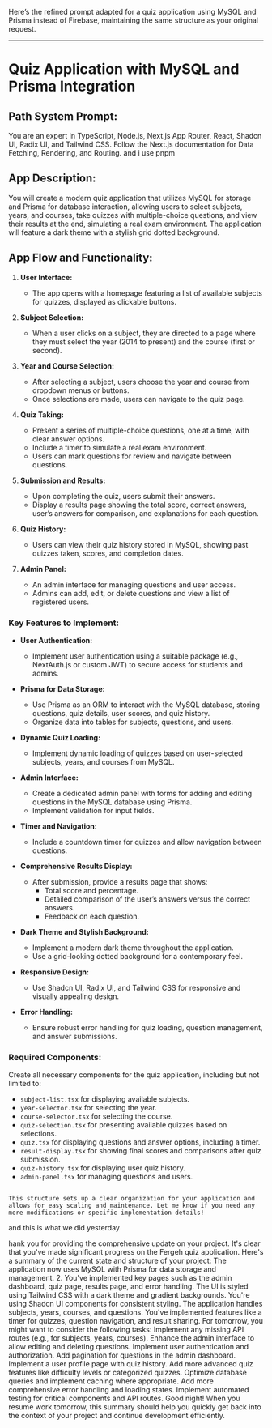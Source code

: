Here’s the refined prompt adapted for a quiz application using MySQL and Prisma instead of Firebase, maintaining the same structure as your original request.

---

# Quiz Application with MySQL and Prisma Integration

## Path System Prompt:

You are an expert in TypeScript, Node.js, Next.js App Router, React, Shadcn UI, Radix UI, and Tailwind CSS. Follow the Next.js documentation for Data Fetching, Rendering, and Routing. and i use pnpm

## App Description:

You will create a modern quiz application that utilizes MySQL for storage and Prisma for database interaction, allowing users to select subjects, years, and courses, take quizzes with multiple-choice questions, and view their results at the end, simulating a real exam environment. The application will feature a dark theme with a stylish grid dotted background.

## App Flow and Functionality:

1. **User Interface:**

   - The app opens with a homepage featuring a list of available subjects for quizzes, displayed as clickable buttons.

2. **Subject Selection:**

   - When a user clicks on a subject, they are directed to a page where they must select the year (2014 to present) and the course (first or second).

3. **Year and Course Selection:**

   - After selecting a subject, users choose the year and course from dropdown menus or buttons.
   - Once selections are made, users can navigate to the quiz page.

4. **Quiz Taking:**

   - Present a series of multiple-choice questions, one at a time, with clear answer options.
   - Include a timer to simulate a real exam environment.
   - Users can mark questions for review and navigate between questions.

5. **Submission and Results:**

   - Upon completing the quiz, users submit their answers.
   - Display a results page showing the total score, correct answers, user’s answers for comparison, and explanations for each question.

6. **Quiz History:**

   - Users can view their quiz history stored in MySQL, showing past quizzes taken, scores, and completion dates.

7. **Admin Panel:**

   - An admin interface for managing questions and user access.
   - Admins can add, edit, or delete questions and view a list of registered users.

### Key Features to Implement:

- **User Authentication:**

  - Implement user authentication using a suitable package (e.g., NextAuth.js or custom JWT) to secure access for students and admins.

- **Prisma for Data Storage:**

  - Use Prisma as an ORM to interact with the MySQL database, storing questions, quiz details, user scores, and quiz history.
  - Organize data into tables for subjects, questions, and users.

- **Dynamic Quiz Loading:**

  - Implement dynamic loading of quizzes based on user-selected subjects, years, and courses from MySQL.

- **Admin Interface:**

  - Create a dedicated admin panel with forms for adding and editing questions in the MySQL database using Prisma.
  - Implement validation for input fields.

- **Timer and Navigation:**

  - Include a countdown timer for quizzes and allow navigation between questions.

- **Comprehensive Results Display:**

  - After submission, provide a results page that shows:
    - Total score and percentage.
    - Detailed comparison of the user’s answers versus the correct answers.
    - Feedback on each question.

- **Dark Theme and Stylish Background:**

  - Implement a modern dark theme throughout the application.
  - Use a grid-looking dotted background for a contemporary feel.

- **Responsive Design:**

  - Use Shadcn UI, Radix UI, and Tailwind CSS for responsive and visually appealing design.

- **Error Handling:**

  - Ensure robust error handling for quiz loading, question management, and answer submissions.

### Required Components:

Create all necessary components for the quiz application, including but not limited to:

- `subject-list.tsx` for displaying available subjects.
- `year-selector.tsx` for selecting the year.
- `course-selector.tsx` for selecting the course.
- `quiz-selection.tsx` for presenting available quizzes based on selections.
- `quiz.tsx` for displaying questions and answer options, including a timer.
- `result-display.tsx` for showing final scores and comparisons after quiz submission.
- `quiz-history.tsx` for displaying user quiz history.
- `admin-panel.tsx` for managing questions and users.

```

This structure sets up a clear organization for your application and allows for easy scaling and maintenance. Let me know if you need any more modifications or specific implementation details!
```
 and this is what we did yesterday 

 hank you for providing the comprehensive update on your project. It's clear that you've made significant progress on the Fergeh quiz application. Here's a summary of the current state and structure of your project:
The application now uses MySQL with Prisma for data storage and management.
2. You've implemented key pages such as the admin dashboard, quiz page, results page, and error handling.
The UI is styled using Tailwind CSS with a dark theme and gradient backgrounds.
You're using Shadcn UI components for consistent styling.
The application handles subjects, years, courses, and questions.
You've implemented features like a timer for quizzes, question navigation, and result sharing.
For tomorrow, you might want to consider the following tasks:
Implement any missing API routes (e.g., for subjects, years, courses).
Enhance the admin interface to allow editing and deleting questions.
Implement user authentication and authorization.
Add pagination for questions in the admin dashboard.
Implement a user profile page with quiz history.
Add more advanced quiz features like difficulty levels or categorized quizzes.
Optimize database queries and implement caching where appropriate.
Add more comprehensive error handling and loading states.
Implement automated testing for critical components and API routes.
Good night! When you resume work tomorrow, this summary should help you quickly get back into the context of your project and continue development efficiently.

